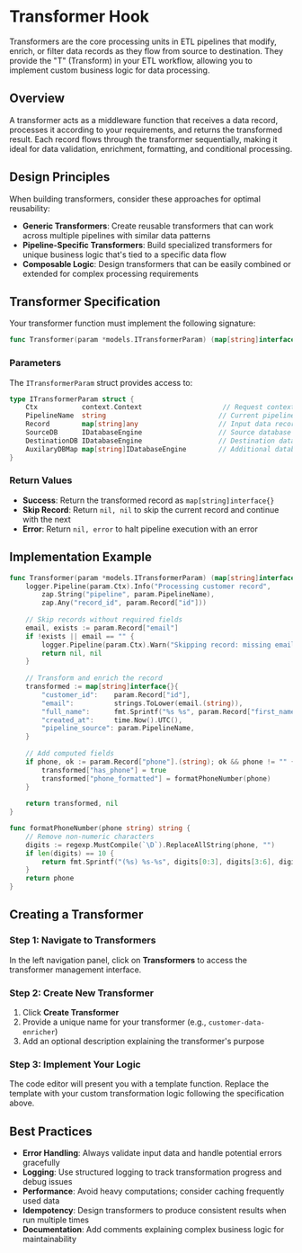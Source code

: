 # Transformer Hook

Transformers are the core processing units in ETL pipelines that modify, enrich, or filter data records as they flow from source to destination. They provide the "T" (Transform) in your ETL workflow, allowing you to implement custom business logic for data processing.

## Overview

A transformer acts as a middleware function that receives a data record, processes it according to your requirements, and returns the transformed result. Each record flows through the transformer sequentially, making it ideal for data validation, enrichment, formatting, and conditional processing.

## Design Principles

When building transformers, consider these approaches for optimal reusability:

- **Generic Transformers**: Create reusable transformers that can work across multiple pipelines with similar data patterns
- **Pipeline-Specific Transformers**: Build specialized transformers for unique business logic that's tied to a specific data flow
- **Composable Logic**: Design transformers that can be easily combined or extended for complex processing requirements

## Transformer Specification

Your transformer function must implement the following signature:

```go
func Transformer(param *models.ITransformerParam) (map[string]interface{}, error)
```

### Parameters

The `ITransformerParam` struct provides access to:

```go
type ITransformerParam struct {
    Ctx           context.Context                    // Request context for logging and cancellation
    PipelineName  string                            // Current pipeline identifier
    Record        map[string]any                    // Input data record to transform
    SourceDB      IDatabaseEngine                   // Source database connection
    DestinationDB IDatabaseEngine                   // Destination database connection
    AuxilaryDBMap map[string]IDatabaseEngine        // Additional database connections
}
```

### Return Values

- **Success**: Return the transformed record as `map[string]interface{}`
- **Skip Record**: Return `nil, nil` to skip the current record and continue with the next
- **Error**: Return `nil, error` to halt pipeline execution with an error

## Implementation Example

```go
func Transformer(param *models.ITransformerParam) (map[string]interface{}, error) {
    logger.Pipeline(param.Ctx).Info("Processing customer record", 
        zap.String("pipeline", param.PipelineName),
        zap.Any("record_id", param.Record["id"]))
    
    // Skip records without required fields
    email, exists := param.Record["email"]
    if !exists || email == "" {
        logger.Pipeline(param.Ctx).Warn("Skipping record: missing email")
        return nil, nil
    }
    
    // Transform and enrich the record
    transformed := map[string]interface{}{
        "customer_id":    param.Record["id"],
        "email":          strings.ToLower(email.(string)),
        "full_name":      fmt.Sprintf("%s %s", param.Record["first_name"], param.Record["last_name"]),
        "created_at":     time.Now().UTC(),
        "pipeline_source": param.PipelineName,
    }
    
    // Add computed fields
    if phone, ok := param.Record["phone"].(string); ok && phone != "" {
        transformed["has_phone"] = true
        transformed["phone_formatted"] = formatPhoneNumber(phone)
    }
    
    return transformed, nil
}

func formatPhoneNumber(phone string) string {
    // Remove non-numeric characters
    digits := regexp.MustCompile(`\D`).ReplaceAllString(phone, "")
    if len(digits) == 10 {
        return fmt.Sprintf("(%s) %s-%s", digits[0:3], digits[3:6], digits[6:10])
    }
    return phone
}
```

## Creating a Transformer

### Step 1: Navigate to Transformers
In the left navigation panel, click on **Transformers** to access the transformer management interface.

### Step 2: Create New Transformer
1. Click **Create Transformer**
2. Provide a unique name for your transformer (e.g., `customer-data-enricher`)
3. Add an optional description explaining the transformer's purpose

### Step 3: Implement Your Logic
The code editor will present you with a template function. Replace the template with your custom transformation logic following the specification above.

## Best Practices

- **Error Handling**: Always validate input data and handle potential errors gracefully
- **Logging**: Use structured logging to track transformation progress and debug issues
- **Performance**: Avoid heavy computations; consider caching frequently used data
- **Idempotency**: Design transformers to produce consistent results when run multiple times
- **Documentation**: Add comments explaining complex business logic for maintainability